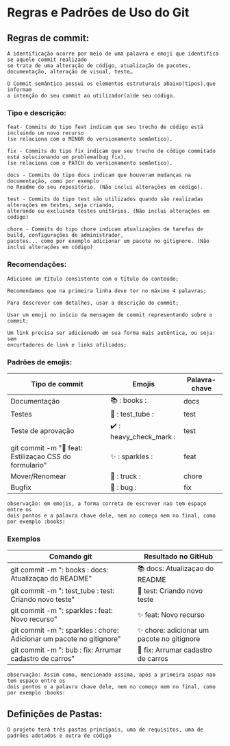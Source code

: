 # Regras e Padrões de Uso do Git

## Regras de commit:

```
A identificação ocorre por meio de uma palavra e emoji que identifica se aquele commit realizado
se trata de uma alteração de código, atualização de pacotes, documentação, alteração de visual, teste…

O Commit semântico possui os elementos estruturais abaixo(tipos),que informam 
a intenção do seu commit ao utilizador(a)de seu código.
```

### Tipo e descrição:

```
feat- Commits do tipo feat indicam que seu trecho de código está incluindo um novo recurso 
(se relaciona com o MINOR do versionamento semântico).

fix - Commits do tipo fix indicam que seu trecho de código commitado está solucionando um problema(bug fix),
(se relaciona com o PATCH do versionamento semântico).

docs - Commits do tipo docs indicam que houveram mudanças na documentação, como por exemplo
no Readme do seu repositório. (Não inclui alterações em código).

test - Commits do tipo test são utilizados quando são realizadas alterações em testes, seja criando,
alterando ou excluindo testes unitários. (Não inclui alterações em código)

chore - Commits do tipo chore indicam atualizações de tarefas de build, configurações de administrador,
pacotes... como por exemplo adicionar um pacote no gitignore. (Não inclui alterações em código)
```

### Recomendações:

```
Adicione um título consistente com o título do conteúdo;

Recomendamos que na primeira linha deve ter no máximo 4 palavras;

Para descrever com detalhes, usar a descrição do commit;

Usar um emoji no início da mensagem de commit representando sobre o commit;

Um link precisa ser adicionado em sua forma mais autêntica, ou seja: sem 
encurtadores de link e links afiliados;
```

### Padrões de emojis:



| Tipo de commit |  Emojis  | Palavra-chave  |
| ------------------- | ------------------- | ------------------ |
|  Documentação |  📚 : books : | docs |
| Testes |  🧪 : test_tube : | test |
| Teste de aprovação | ✔️ : heavy_check_mark : | test |
|  git commit -m ":lipstick: feat: Estilizaçao CSS do formulario" |  ✨ : sparkles : | feat |
|  Mover/Renomear |  🚚 : truck : | chore |
|  Bugfix |  🐛 : bug : | fix |

````
observação: em emojis, a forma correta de escrever nao tem espaço entre os 
dois pontos e a palavra chave dele, nem no começo nem no final, como por exemplo :books:
````


### Exemplos

| Comando git | Resultado no GitHub |
| ------------------- | ------------------- |
| git commit -m ": books : docs: Atualizaçao do README" |  📚 docs: Atualizaçao do README |
| git commit -m ": test_tube : test: Criando novo teste" |  🧪 test: Criando novo teste |
| git commit -m ": sparkles : feat: Novo recurso" |  ✨ feat: Novo recurso |
| git commit -m ": sparkles : chore: Adicionar um pacote no gitignore" | ✨ chore: adicionar um pacote no gitignore |
| git commit -m ": bub : fix: Arrumar cadastro de carros" |  🐛 fix: Arrumar cadastro de carros |
 
````
observação: Assim como, mencionado assima, após a primeira aspas nao tem espaço entre os 
dois pontos e a palavra chave dele, nem no começo nem no final, como por exemplo :books:
````

## Definições de Pastas:

````
O projeto terá três pastas principais, uma de requisitos, uma de padrões adotados e outra de código
````
